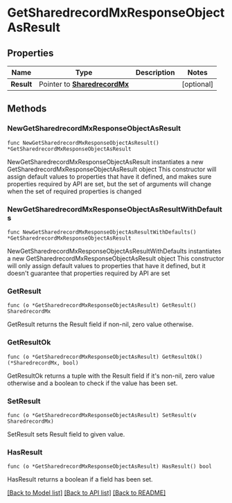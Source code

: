 # GetSharedrecordMxResponseObjectAsResult

## Properties

Name | Type | Description | Notes
------------ | ------------- | ------------- | -------------
**Result** | Pointer to [**SharedrecordMx**](SharedrecordMx.md) |  | [optional] 

## Methods

### NewGetSharedrecordMxResponseObjectAsResult

`func NewGetSharedrecordMxResponseObjectAsResult() *GetSharedrecordMxResponseObjectAsResult`

NewGetSharedrecordMxResponseObjectAsResult instantiates a new GetSharedrecordMxResponseObjectAsResult object
This constructor will assign default values to properties that have it defined,
and makes sure properties required by API are set, but the set of arguments
will change when the set of required properties is changed

### NewGetSharedrecordMxResponseObjectAsResultWithDefaults

`func NewGetSharedrecordMxResponseObjectAsResultWithDefaults() *GetSharedrecordMxResponseObjectAsResult`

NewGetSharedrecordMxResponseObjectAsResultWithDefaults instantiates a new GetSharedrecordMxResponseObjectAsResult object
This constructor will only assign default values to properties that have it defined,
but it doesn't guarantee that properties required by API are set

### GetResult

`func (o *GetSharedrecordMxResponseObjectAsResult) GetResult() SharedrecordMx`

GetResult returns the Result field if non-nil, zero value otherwise.

### GetResultOk

`func (o *GetSharedrecordMxResponseObjectAsResult) GetResultOk() (*SharedrecordMx, bool)`

GetResultOk returns a tuple with the Result field if it's non-nil, zero value otherwise
and a boolean to check if the value has been set.

### SetResult

`func (o *GetSharedrecordMxResponseObjectAsResult) SetResult(v SharedrecordMx)`

SetResult sets Result field to given value.

### HasResult

`func (o *GetSharedrecordMxResponseObjectAsResult) HasResult() bool`

HasResult returns a boolean if a field has been set.


[[Back to Model list]](../README.md#documentation-for-models) [[Back to API list]](../README.md#documentation-for-api-endpoints) [[Back to README]](../README.md)


